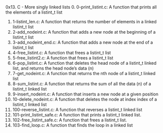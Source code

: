 0x13. C - More singly linked lists
0. 0-print_listint.c: A function that prints all the elements of a listint_t list
1. 1-listint_len.c: A function that returns the number of elements in a linked listint_t list
2. 2-add_nodeint.c: A function that adds a new node at the beginning of a listint_t list
3. 3-add_nodeint_end.c: A function that adds a new node at the end of a listint_t list
4. 4-free_listint.c: A function that frees a listint_t list
5. 5-free_listint2.c: A function that frees a listint_t list
6. 6-pop_listint.c: A function that deletes the head node of a listint_t linked list, and returns the head node’s data (n)
7. 7-get_nodeint.c: A function that returns the nth node of a listint_t linked list
8. 8-sum_listint.c: A function that returns the sum of all the data (n) of a listint_t linked list
9. 9-insert_nodeint.c: A function that inserts a new node at a given position
10. 10-delete_nodeint.c: A function that deletes the node at index index of a listint_t linked list
11. 100-reverse_listint.c: A function that reverses a listint_t linked list
12. 101-print_listint_safe.c: A function that prints a listint_t linked list.
13. 102-free_listint_safe.c: A function that frees a listint_t list.
14. 103-find_loop.c: A function that finds the loop in a linked list